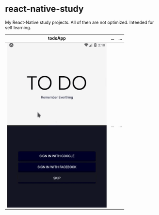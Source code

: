 # react-native-study
My React-Native study projects. All of then are not optimized. Inteeded for self learning.

| todoApp | ... | ... |
| --- | --- | --- |
| <img src="./todoApp/screen.gif"> | ... | ... |
